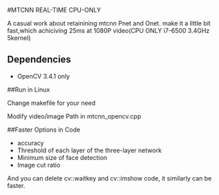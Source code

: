 #MTCNN  REAL-TIME CPU-ONLY

A casual work about retainining mtcnn Pnet and Onet. make it a little bit fast,which achiciving 25ms at 1080P video(CPU ONLY i7-6500 3.4GHz 5kernel) 


## Dependencies

+ OpenCV 3.4.1 only

 
##Run in Linux

Change makefile for your need

Modify video/image Path in mtcnn_opencv.cpp



##Faster Options in Code

+ accuracy
+ Threshold of each layer of the three-layer network
+ Minimum size of face detection
+ Image cut ratio

And you can delete cv::waitkey and cv::imshow code, it similarly can be faster. 
